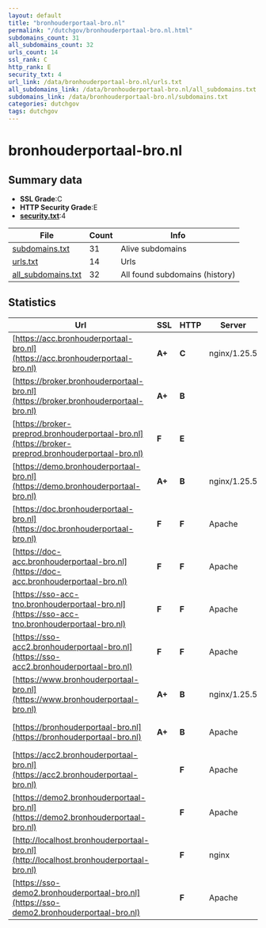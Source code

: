 ```yaml
---
layout: default
title: "bronhouderportaal-bro.nl"
permalink: "/dutchgov/bronhouderportaal-bro.nl.html"
subdomains_count: 31
all_subdomains_count: 32
urls_count: 14
ssl_rank: C
http_rank: E
security_txt: 4
url_link: /data/bronhouderportaal-bro.nl/urls.txt
all_subdomains_link: /data/bronhouderportaal-bro.nl/all_subdomains.txt
subdomains_link: /data/bronhouderportaal-bro.nl/subdomains.txt
categories: dutchgov
tags: dutchgov
---
```



# bronhouderportaal-bro.nl
## Summary data


 - **SSL Grade**:C
 - **HTTP Security Grade**:E
 - **[security.txt](https://www.digitaleoverheid.nl/nieuws/standaard-security-txt-nu-verplicht-voor-overheid/)**:4


| File       | Count | Info |
|------------|-------|------|
|[subdomains.txt](/DutchGovScope/data/bronhouderportaal-bro.nl/subdomains.txt)|31|Alive subdomains|
|[urls.txt](/DutchGovScope/data/bronhouderportaal-bro.nl/urls.txt)|14|Urls|
|[all_subdomains.txt](/DutchGovScope/data/bronhouderportaal-bro.nl/all_subdomains.txt)|32|All found subdomains (history)|


## Statistics


| Url | SSL | HTTP | Server | Cookie | HSTS | CORS | CTO | CSP | XFO | XXP | RP |FP| Tech |Title |
|--------|-------|-------|------|------|------|------|------|------|------|------|------|------|------|------|
|[https://acc.bronhouderportaal-bro.nl](https://acc.bronhouderportaal-bro.nl)| **A+**| **C**|nginx/1.25.5|:white_check_mark: |:white_check_mark: | :warning:| |:warning: | | :white_check_mark: | :white_check_mark: | |HSTS Nginx:1.25.5|Home | Bronhoude...|
|[https://broker.bronhouderportaal-bro.nl](https://broker.bronhouderportaal-bro.nl)| **A+**| **B**|| |:white_check_mark: | | | | | | :white_check_mark: | |HSTS||
|[https://broker-preprod.bronhouderportaal-bro.nl](https://broker-preprod.bronhouderportaal-bro.nl)| **F**| **E**|| | | | | | | | :white_check_mark: | |HSTS||
|[https://demo.bronhouderportaal-bro.nl](https://demo.bronhouderportaal-bro.nl)| **A+**| **B**|nginx/1.25.5|:white_check_mark: |:white_check_mark: | | | | :white_check_mark: | :white_check_mark: | :white_check_mark: | |HSTS Nginx:1.25.5|Home | Bronhoude...|
|[https://doc.bronhouderportaal-bro.nl](https://doc.bronhouderportaal-bro.nl)| **F**| **F**|Apache| | | | | | | | :white_check_mark: | |Apache HTTP Server||
|[https://doc-acc.bronhouderportaal-bro.nl](https://doc-acc.bronhouderportaal-bro.nl)| **F**| **F**|Apache| | | | | | | | :white_check_mark: | |Apache HTTP Server||
|[https://sso-acc-tno.bronhouderportaal-bro.nl](https://sso-acc-tno.bronhouderportaal-bro.nl)| **F**| **F**|Apache| | | | | | | | :white_check_mark: | |Apache HTTP Server||
|[https://sso-acc2.bronhouderportaal-bro.nl](https://sso-acc2.bronhouderportaal-bro.nl)| **F**| **F**|Apache| | | | | | | | :white_check_mark: | |Apache HTTP Server HSTS|403 Forbidden|
|[https://www.bronhouderportaal-bro.nl](https://www.bronhouderportaal-bro.nl)| **A+**| **B**|nginx/1.25.5|:white_check_mark: |:white_check_mark: | | | | :white_check_mark: | :white_check_mark: | :white_check_mark: | |HSTS Nginx:1.25.5|Home | Bronhoude...|
|[https://bronhouderportaal-bro.nl](https://bronhouderportaal-bro.nl)| **A+**| **B**|Apache|:white_check_mark: |:white_check_mark: | | | | :white_check_mark: | :white_check_mark: | :white_check_mark: | |Apache HTTP Server HSTS|301 Moved Perman...|
|[https://acc2.bronhouderportaal-bro.nl](https://acc2.bronhouderportaal-bro.nl)| | **F**|Apache| | | | | | | | :white_check_mark: | |Apache HTTP Server HSTS|403 Forbidden|
|[https://demo2.bronhouderportaal-bro.nl](https://demo2.bronhouderportaal-bro.nl)| | **F**|Apache| | | | | | | | :white_check_mark: | |Apache HTTP Server HSTS|403 Forbidden|
|[http://localhost.bronhouderportaal-bro.nl](http://localhost.bronhouderportaal-bro.nl)| | **F**|nginx|:o: | | | | | :white_check_mark: | :white_check_mark: | :white_check_mark: | |Laravel Nginx PHP|Weakpass|
|[https://sso-demo2.bronhouderportaal-bro.nl](https://sso-demo2.bronhouderportaal-bro.nl)| | **F**|Apache| | | | | | | | :white_check_mark: | |Apache HTTP Server HSTS|403 Forbidden|

